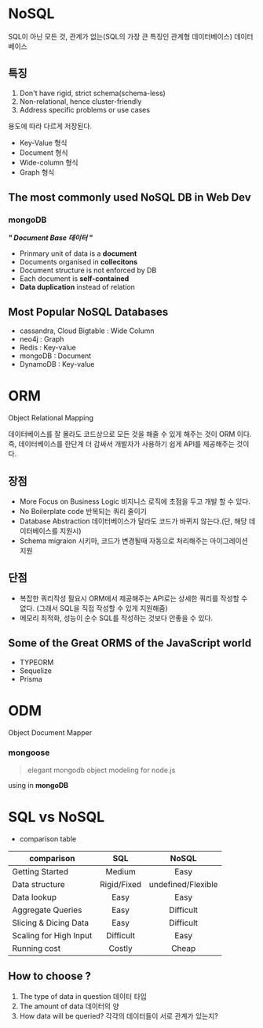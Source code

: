 # NoSQL

SQL이 아닌 모든 것, 관계가 없는(SQL의 가장 큰 특징인 관계형 데이터베이스) 데이터베이스

## 특징

1. Don't have rigid, strict schema(schema-less)
2. Non-relational, hence cluster-friendly
3. Address specific problems or use cases

용도에 따라 다르게 저장된다.
- Key-Value 형식
- Document 형식
- Wide-column 형식
- Graph 형식

## The most commonly used NoSQL DB in Web Dev

### mongoDB

***" Document Base 데이터 "***

- Prinmary unit of data is a **document**
- Documents organised in **collecitons**
- Document structure is not enforced by DB
- Each document is **self-contained**
- **Data duplication** instead of relation

## Most Popular NoSQL Databases

- cassandra, Cloud Bigtable : Wide Column
- neo4j : Graph
- Redis : Key-value
- mongoDB : Document
- DynamoDB : Key-value

# ORM

Object Relational Mapping

데이터베이스를 잘 몰라도 코드상으로 모든 것을 해줄 수 있게 해주는 것이 ORM 이다.
즉, 데이터베이스를 한단계 더 감싸서 개발자가 사용하기 쉽게 API를 제공해주는 것이다.

## 장점

- More Focus on Business Logic 비지니스 로직에 초점을 두고 개발 할 수 있다.
- No Boilerplate code 반복되는 쿼리 줄이기
- Database Abstraction 데이터베이스가 달라도 코드가 바뀌지 않는다.(단, 해당 데이터베이스를 지원시)
- Schema migraion 시키마, 코드가 변경될때 자동으로 처리해주는 마이그레이션 지원

## 단점

- 복잡한 쿼리작성 필요시 ORM에서 제공해주는 API로는 상세한 쿼리를 작성할 수 없다. (그래서 SQL을 직접 작성할 수 있게 지원해줌)
- 메모리 최적화, 성능이 순수 SQL를 작성하는 것보다 안좋을 수 있다.

## Some of the Great ORMS of the JavaScript world

- TYPEORM
- Sequelize
- Prisma

# ODM

Object Document Mapper

### mongoose

> elegant mongodb object modeling for node.js

using in **mongoDB**

# SQL vs NoSQL

- comparison table

|comparison|SQL|NoSQL|
|---|:---:|:---:|
|Getting Started|Medium|Easy|
|Data structure|Rigid/Fixed|undefined/Flexible|
|Data lookup|Easy|Easy|
|Aggregate Queries|Easy|Difficult|
|Slicing & Dicing Data|Easy|Difficult|
|Scaling for High Input|Difficult|Easy|
|Running cost|Costly|Cheap|

## How to choose ?

1. The type of data in question 데이터 타입
2. The amount of data 데이터의 양
3. How data will be queried? 각각의 데이터들이 서로 관계가 있는지?
